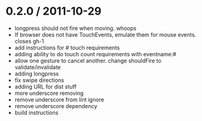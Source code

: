 
0.2.0 / 2011-10-29
==================

  * longpress should not fire when moving. whoops
  * If browser does not have TouchEvents, emulate them for mouse events. closes gh-1
  * add instructions for # touch requirements
  * adding ability to do touch count requirements with eventname:#
  * allow one gesture to cancel another. change shouldFire to validate/invalidate
  * adding longpress
  * fix swipe directions
  * adding URL for dist stuff
  * more underscore removing
  * remove underscore from lint ignore
  * remove underscore dependency
  * build instructions
